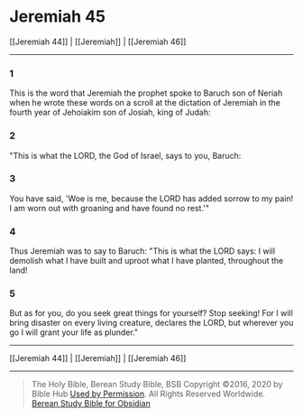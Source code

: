 # Jeremiah 45

[[Jeremiah 44]] | [[Jeremiah]] | [[Jeremiah 46]]

---

### 1
This is the word that Jeremiah the prophet spoke to Baruch son of Neriah when he wrote these words on a scroll at the dictation of Jeremiah in the fourth year of Jehoiakim son of Josiah, king of Judah:

### 2
"This is what the LORD, the God of Israel, says to you, Baruch:

### 3
You have said, 'Woe is me, because the LORD has added sorrow to my pain! I am worn out with groaning and have found no rest.'"

### 4
Thus Jeremiah was to say to Baruch: "This is what the LORD says: I will demolish what I have built and uproot what I have planted, throughout the land!

### 5
But as for you, do you seek great things for yourself? Stop seeking! For I will bring disaster on every living creature, declares the LORD, but wherever you go I will grant your life as plunder."

---

[[Jeremiah 44]] | [[Jeremiah]] | [[Jeremiah 46]]

---

> The Holy Bible, Berean Study Bible, BSB
> Copyright &copy;2016, 2020 by Bible Hub
> [Used by Permission](https://berean.bible/terms.htm). All Rights Reserved Worldwide.
> [Berean Study Bible for Obsidian](https://github.com/gapmiss/berean-study-bible-for-obsidian)</small>

